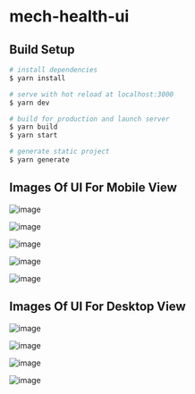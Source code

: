 # mech-health-ui

## Build Setup

```bash
# install dependencies
$ yarn install

# serve with hot reload at localhost:3000
$ yarn dev

# build for production and launch server
$ yarn build
$ yarn start

# generate static project
$ yarn generate
```

## Images Of UI For Mobile View
![image](https://user-images.githubusercontent.com/51837314/127578009-87fdf2de-8044-41ad-8832-119c3f3f2c24.png)

![image](https://user-images.githubusercontent.com/51837314/127578032-fcb268a8-4a46-4a87-bd3c-e0990e82b087.png)


![image](https://user-images.githubusercontent.com/51837314/127578039-17ebafda-29fe-40c0-85b0-46ea9635f51f.png)


![image](https://user-images.githubusercontent.com/51837314/127578049-ce8b28d9-b81e-4857-958e-c4b63f4ec4c8.png)


![image](https://user-images.githubusercontent.com/51837314/127578078-f73b289e-d2ff-4710-aa97-50606fcf3c42.png)

## Images Of UI For Desktop View
![image](https://user-images.githubusercontent.com/51837314/127578870-1e0dedf8-e6f6-4773-bc68-faab3e8d9bf9.png)


![image](https://user-images.githubusercontent.com/51837314/127578878-aaa4047c-c6e0-4d2f-81a4-08ba74208e9a.png)


![image](https://user-images.githubusercontent.com/51837314/127578890-c48e7efa-eb9f-4c75-9367-d32aa86048fd.png)


![image](https://user-images.githubusercontent.com/51837314/127579023-ad85fb95-1d9e-4e5f-bf28-4a426d1cd273.png)






